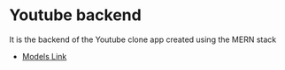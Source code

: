 # Youtube backend

It is the backend of the Youtube clone app created using the MERN stack

- [Models Link](https://app.eraser.io/workspace/YtPqZ1VogxGy1jzIDkzj)
